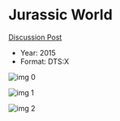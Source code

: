 # Jurassic World

[Discussion Post](https://www.avsforum.com/threads/bass-eq-for-filtered-movies.2995212/post-56735650)

* Year: 2015
* Format: DTS:X

![img 0](https://i.imgur.com/h65xNR4.jpg)

![img 1](https://i.imgur.com/CjciPH4.jpg)

![img 2](https://i.imgur.com/DMvKphu.png)

